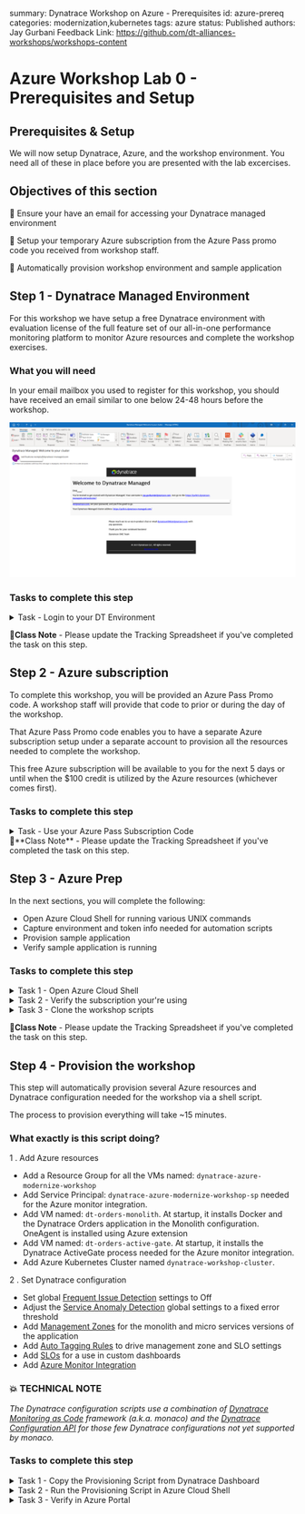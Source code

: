 summary: Dynatrace Workshop on Azure - Prerequisites
id: azure-prereq
categories: modernization,kubernetes
tags: azure
status: Published
authors: Jay Gurbani
Feedback Link: https://github.com/dt-alliances-workshops/workshops-content
# Azure Workshop Lab 0 - Prerequisites and Setup

## Prerequisites & Setup

We will now setup Dynatrace, Azure, and the workshop environment. You need all of these in place before you are presented with the lab excercises.

## Objectives of this section

🔷 Ensure your have an email for accessing your Dynatrace managed environment

🔷 Setup your temporary Azure subscription from the Azure Pass promo code you received from workshop staff.

🔷 Automatically provision workshop environment and sample application

## Step 1 - Dynatrace Managed Environment

For this workshop we have setup a free Dynatrace environment with evaluation license of the full feature set of our all-in-one performance monitoring platform to monitor Azure resources and complete the workshop exercises.  

### What you will need

In your email mailbox you used to register for this workshop, you should have received an email similar to one below 24-48 hours before the workshop.

![image](img/pre-requisites-dt-managed.png)

### Tasks to complete this step
<details>
<summary>Task - Login to your DT Environment</summary>
- Click on the link within the email you've received to setup your password for the Dynatrace environment.
- Once your password is setup, login to your Dynatrace environment.
</details>

🏫**Class Note** - Please update the Tracking Spreadsheet if you've completed the task on this step.

## Step 2 - Azure subscription

To complete this workshop, you will be provided an Azure Pass Promo code.  A workshop staff will provide that code to prior or during the day of the workshop.

That Azure Pass Promo code enables you to have a separate Azure subscription setup under a separate account to provision all the resources needed to complete the workshop.     

This free Azure subscription will be available to you for the next 5 days or until when the $100 credit is utilized by the Azure resources (whichever comes first).

### Tasks to complete this step

<details>
<summary>Task - Use your Azure Pass Subscription Code</summary>
1. To setup your workshop using free Azure Pass subscription, navigate to <a href="https://www.microsoftazurepass.com/" target="_blank">Microsoft's Azure Pass website</a>
2.  Click on Start.
     ![image](img/setup-azure.png)
3. Use a ***personal email address*** to signin or create a new Microsoft account email.
     ![image](img/azure-pass-signin.png)
     ### 💥 **TECHNICAL NOTE**
       _If you are already signed in on a Azure account via your corporate email, please signout and login with personal account or create a new one._
4.  Confirm the email address you want to use for your Azure pass subscription and "promo" code provided to allow for the Azure subscription to be setup.
     ![image](img/azure-pass-emailconfirm.png)
    Using Azure Pass promotion code requires an email and the provisioning takes about 5 minutes to process.

    If you do not use an email with SSO with microsoft, you will need to create an account.
    ![image](img/setup-ms-account.png)
</details>
🏫**Class Note** - Please update the Tracking Spreadsheet if you've completed the task on this step.

## Step 3 - Azure Prep
In the next sections, you will complete the following:

* Open Azure Cloud Shell for running various UNIX commands
* Capture environment and token info needed for automation scripts
* Provision sample application
* Verify sample application is running

### Tasks to complete this step

<details><summary>Task 1 - Open Azure Cloud Shell</summary>

1. Navigate to <a href="https://portal.azure.com/" target="_blank">https://portal.azure.com/ </a>

2. Click on the Cloud Shell button

![image](img/setup-azure-shell-open.png)

If you get this prompt, choose bash

![image](img/setup-azure-shell-bash.png)

If you get this prompt, choose `Azure Pass - Sponsorship` and then click the `Create Storage` button.

![image](img/setup-azure-shell-storage.png)

### 💥 **TECHNICAL NOTE**
_Creating the storage will take about a minute._

3. Once the storage is created, you should see the Unix bash shell.

![image](img/setup-azure-shell-prompt.png)

4. Make a dedicated Azure shell Browser tab by clicking this new tab icon.

![image](img/setup-azure-shell-newtab.png)
</details>
<details>
  <summary>Task 2 - Verify the subscription your're using </summary>

- To verify which subscription is configured for the Azure CLI, run this command.

```
az account show
```

Look for the name in the output. This is example when a promo code was used.

```
{
  "environmentName": "AzureCloud",
  "homeTenantId": "xxx-xxx-xxx-xx-xxx",
  "id": "yyy-yyyy-yyy-yyy-yyy",
  "isDefault": true,
  "managedByTenants": [],
  "name": "Azure Pass - Sponsorship",   <----- This is the active subscription
  "state": "Enabled",
  "tenantId": "zzz-zzz-zzz-zzz-zzz",
  "user": {
    "name": "name@company.com",
    "type": "user"
  }
}
```

### 💥 **TECHNICAL NOTE**

If the subscription is not `Azure Pass - Sponsorship`, run this command to see all the subscriptions for your user id. If this is the first time using Azure portal or a trial, then you should only have one subscription.

```
az account list --output table
```

Here is an example output:

```
Name                                     CloudName    SubscriptionId                        State    IsDefault
---------------------------------------  -----------  ------------------------------------  -------  -----------
Subscription 1                           AzureCloud   aaaaaaaa-aaaa-aaaa-aaaa-aaaaaaaaaaaa  Enabled  False
Subscription 2                           AzureCloud   bbbbbbbb-aaaa-aaaa-aaaa-aaaaaaaaaaaa  Enabled  False
Subscription 3                           AzureCloud   cccccccc-aaaa-aaaa-aaaa-aaaaaaaaaaaa  Enabled  False
Subscription 4                           AzureCloud   dddddddd-aaaa-aaaa-aaaa-aaaaaaaaaaaa  Enabled  False
Azure Pass - Sponsorship                 AzureCloud   eeeeeeee-aaaa-aaaa-aaaa-aaaaaaaaaaaa  Enabled  True
```

If the `Azure Pass - Sponsorship` is not the `IsDefault = True`, then run these command to set and verify.

```
# set the subscription
az account set --subscription <YOUR PROMO SUBSCRIPTION ID>

# verify change
az account list --output table

# double check with
az account show
```
</details>
<details>
  <summary>Task 3 - Clone the workshop scripts </summary>

1. Within your Azure Cloud Shell window, run this command to download the workshop scripts:
```
  git clone https://github.com/dt-alliances-workshops/azure-modernization-dt-orders-setup.git
```
2. To validate all the workshops scripts have download, please run these commands within the Azure Cloud Shell window to display the directories
```
cd azure-modernization-dt-orders-setup/
ls -al
```
- You should see an output similar to the one below 
 ![image](img/pre-requisites-azure-cli-gitcloneoutput.png)
</details>


🏫**Class Note** - Please update the Tracking Spreadsheet if you've completed the task on this step.

## Step 4 -  Provision the workshop
This step will automatically provision several Azure resources and Dynatrace configuration needed for the workshop via a shell script.  

The process to provision everything will take ~15 minutes.

### What exactly is this script doing?

1 . Add Azure resources

- Add a Resource Group for all the VMs named: `dynatrace-azure-modernize-workshop`
- Add Service Principal: `dynatrace-azure-modernize-workshop-sp` needed for the Azure monitor integration.
- Add VM named: `dt-orders-monolith`. At startup, it installs Docker and the Dynatrace Orders application in the Monolith configuration. OneAgent is installed using Azure extension
- Add VM named: `dt-orders-active-gate`. At startup, it installs the Dynatrace ActiveGate process needed for the Azure monitor integration.
- Add Azure Kubernetes Cluster named `dynatrace-workshop-cluster`.

2 . Set Dynatrace configuration

- Set global [Frequent Issue Detection](https://www.dynatrace.com/support/help/how-to-use-dynatrace/problem-detection-and-analysis/problem-detection/detection-of-frequent-issues/) settings to Off
- Adjust the [Service Anomaly Detection](https://www.dynatrace.com/support/help/how-to-use-dynatrace/problem-detection-and-analysis/problem-detection/how-to-adjust-the-sensitivity-of-problem-detection/) global settings to a fixed error threshold
- Add [Management Zones](https://www.dynatrace.com/support/help/how-to-use-dynatrace/management-zones/) for the monolith and micro services versions of the application
- Add [Auto Tagging Rules](https://www.dynatrace.com/support/help/how-to-use-dynatrace/tags-and-metadata/) to drive management zone and SLO settings
- Add [SLOs](https://www.dynatrace.com/support/help/how-to-use-dynatrace/service-level-objectives/) for a use in custom dashboards
- Add [Azure Monitor Integration](https://www.dynatrace.com/support/help/technology-support/cloud-platforms/microsoft-azure-services/set-up-integration-with-azure-monitor/)

### 💥 **TECHNICAL NOTE**

_The Dynatrace configuration scripts use a combination of [Dynatrace Monitoring as Code](https://github.com/dynatrace-oss/dynatrace-monitoring-as-code) framework (a.k.a. monaco) and the [Dynatrace Configuration API](https://www.dynatrace.com/support/help/dynatrace-api/configuration-api/) for those few Dynatrace configurations not yet supported by monaco._

### Tasks to complete this step
<details>
<summary>Task 1 - Copy the Provisioning Script from Dynatrace Dashboard</summary>
1. Login to the Dynatrace UI
2. From left side in Dynatrace, pick the dashboard menu
3. On the Dashboard page, open the Workshop Provisioning dashboard.
![image](img/dt-provision-dashboard-list.png)
4. While inside the Workshop Provisioning dashboard page, click on edit
![image](img/dt-provision-dashboard-edit.png)
5. Select the tile that has provisioning command
![image](img/dt-copy-command.png)
6. Copy ALL the text from the Markdown text on the right. You will paste this in the Azure cloud shell as the next step.
</details>
<details>
<summary>Task 2 - Run the Provisioning Script in Azure Cloud Shell</summary>
1. Return back to the window where you have the Azure Cloud shell open
2. Paste the full command and hit enter.  You should see a prompt similar to as one below.

```
===================================================================
About to Provision Workshop for
Dynatrace Managed Server: https://name.dynatrace-managed.com/e/aaaaa-bbbb-ccccc-ddddd
SETUP_TYPE   = all
===================================================================
Proceed? (y/n) : 
```
3. Enter **y** at the prompt to begin the provisioning of the workshop.  Once the script is complete you should see output as shown below
```
=============================================
Provisioning workshop resources COMPLETE
End: Thu 25 Nov 2021 12:45:29 PM UTC
=============================================
```
</details>
<details>
<summary>Task 3 - Verify in Azure Portal</summary>

1. Go back to the window where you have the Azure Portal screen open
2. Search for `Resource Groups` from the search bar at the top
![image](img/pre-requisites-azure-portal-resources.png)
3. Click on `Resource Groups`.  From the list of resource group select `dynatrace-azure-modernize-workshop`.
4. Once you within the resource group, you will see all of the different types of resources we've automatically provisionined for this workshop
![image](img/pre-requisites-azure-portal-resources-resourcelist.png)

## Verify AKS Cluster is provisioned
In this step we will verify if the Azure Kubernetes Service (AKS) Cluster was provisioned correctly. Also we will download the credentials to manage our AKS cluster via `kubectl` commands.

The <a href="https://kubernetes.io/docs/reference/kubectl/overview/" target="_blank">kubectl</a> command line tool that lets you control Kubernetes clusters.  For details about each command, including all the supported flags and subcommands, see the <a href="https://kubernetes.io/docs/reference/kubectl/overview/" target="_blank">kubectl</a> reference documentation.

## Tasks to complete this step
<details><summary>Task  - Azure CLI Verification</summary>

Only proceed if the provisioning script completes, and looks like this:

```
...
...
=============================================
Provisioning workshop resources COMPLETE
=============================================
```

## Step 5 - Verify AKS Cluster via Azure Cloud Shell

Once the provisioning script is complete, you can verify the new cluster with this kubectl command.

1. Run this command in Azure Cloud shell to get familiar with the command line options for kubectl.

    ```
    kubectl --help
    ```

1. Configure kubectl to connect to the new cluster by downloading the cluster credentials. 

    ```
    az aks get-credentials --resource-group dynatrace-azure-modernize-workshop --name dynatrace-workshop-cluster
    ```

1. Verify you are connected.  You should see `dynatrace-workshop-cluster` as the output.

    ```
    kubectl config current-context
    ```

1. List the nodes in the cluster

    ```
    kubectl get nodes
    ```

    The output should look like this:

    ```
    NAME                                STATUS   ROLES   AGE   VERSION
    aks-nodepool1-74092643-vmss000000   Ready    agent   21h   v1.19.11
    aks-nodepool1-74092643-vmss000001   Ready    agent   21h   v1.19.11
    ```

    You can see even more detail with this command.

    ```
    kubectl describe nodes
    ```
</details>
<details><summary>Task  - Optional Verification via Azure Portal </summary>
## Verify Cluster within Azure Portal

With the Azure web portal, search for the kubernetes services and then click on the new workshop cluster.

![image](img/setup-k8.png)

Explore the configuration to view the number of nodes and the kubernetes version.

![image](img/setup-k8-node.png)
</details>


🏫**Class Note** - Please update the Tracking Spreadsheet if you've completed the task on this step.

## Lab 1 - Summary

In this section, you should have completed the following:

✅ Provisioned a Dynatrace tenant and Azure subscription

✅ Setup the Azure Cloud Shell to run various UNIX commands

✅ Captured environment and token info needed for workshop provisioning automation scripts

✅ Provisioned workshop resources

🏫**Class Note** - Please update the Tracking Spreadsheet if you've completed the task on this step.